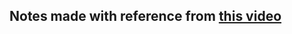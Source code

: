 ## Notes made with reference from [this video]([https://link-url-here.org](https://youtu.be/CzRQ9mnmh44?si=DnfxilHqqdCIFbC7))
